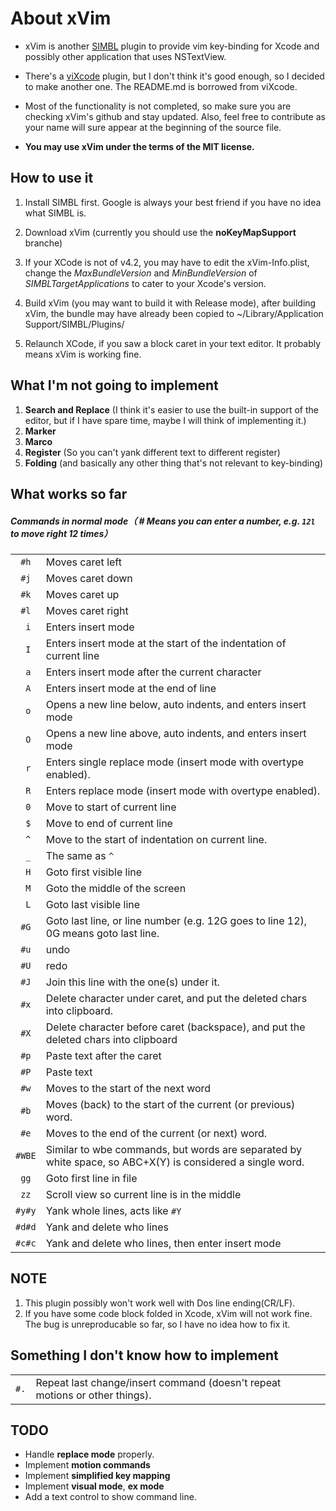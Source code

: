 # About xVim

* xVim is another [SIMBL](http://www.culater.net/software/SIMBL/SIMBL.php) plugin to provide vim key-binding for Xcode and possibly other application that uses NSTextView.

* There's a [viXcode](https://github.com/robertkrimen/viXcode) plugin, but I don't think it's good enough, so I decided to make another one. The README.md is borrowed from viXcode.

* Most of the functionality is not completed, so make sure you are checking xVim's github and stay updated. Also, feel free to contribute as your name will sure appear at the beginning of the source file.

* __You may use xVim under the terms of the MIT license.__

## How to use it

1. Install SIMBL first. Google is always your best friend if you have no idea what SIMBL is.

2. Download xVim (currently you should use the **noKeyMapSupport** branche)

3. If your XCode is not of v4.2, you may have to edit the xVim-Info.plist,
   change the *MaxBundleVersion* and *MinBundleVersion* of *SIMBLTargetApplications* to cater to your Xcode's version.

4. Build xVim (you may want to build it with Release mode), after building xVim, the bundle may have already been copied to ~/Library/Application Support/SIMBL/Plugins/

5. Relaunch XCode, if you saw a block caret in your text editor. It probably means xVim is working fine.

## What I'm not going to implement
1. __Search and Replace__ (I think it's easier to use the built-in support of the editor, but if I have spare time, maybe I will think of implementing it.)
1. __Marker__
1. __Marco__
1. __Register__ (So you can't yank different text to different register)
1. __Folding__ (and basically any other thing that's not relevant to key-binding)

## What works so far
##### Commands in normal mode（ <span># Means you can enter a number, e.g. <code>12l</code> to move right 12 times</span>）
<table>
<col align="center" />
<col align="left" />
<thead>
</thead>
<tbody>
<tr>
	<td align="center"><code>#h</code></td>
	<td align="left">Moves caret left</td>
</tr>
<tr>
	<td align="center"><code>#j</code></td>
	<td align="left">Moves caret down</td>
</tr>

<tr>
	<td align="center"><code>#k</code></td>
	<td align="left">Moves caret up</td>
</tr>
<tr>
	<td align="center"><code>#l</code></td>
	<td align="left">Moves caret right</td>
</tr>

<tr>
	<td align="center"><code>&nbsp;i</code></td>
	<td align="left">Enters insert mode</td>
</tr>
<tr>
	<td align="center"><code>&nbsp;I</code></td>
	<td align="left">Enters insert mode at the start of the indentation of current line</td>
</tr>

<tr>
	<td align="center"><code>&nbsp;a</code></td>
	<td align="left">Enters insert mode after the current character</td>
</tr>
<tr>
	<td align="center"><code>&nbsp;A</code></td>
	<td align="left">Enters insert mode at the end of line</td>
</tr>

<tr>
	<td align="center"><code>&nbsp;o</code></td>
	<td align="left">Opens a new line below, auto indents, and enters insert mode</td>
</tr>
<tr>
	<td align="center"><code>&nbsp;O</code></td>
	<td align="left">Opens a new line above, auto indents, and enters insert mode</td>
</tr>

<tr>
	<td align="center"><code>&nbsp;r</code></td>
	<td align="left">Enters single replace mode (insert mode with overtype enabled).</td>
</tr>
<tr>
	<td align="center"><code>&nbsp;R</code></td>
	<td align="left">Enters replace mode (insert mode with overtype enabled).</td>
</tr>

<tr>
	<td align="center"><code>&nbsp;0</code></td>
	<td align="left">Move to start of current line</td>
</tr>
<tr>
	<td align="center"><code>&nbsp;$</code></td>
	<td align="left">Move to end of current line</td>
</tr>
<tr>
	<td align="center"><code>&nbsp;^</code></td>
	<td align="left">Move to the start of indentation on current line.</td>
</tr>
<tr>
	<td align="center"><code>&nbsp;_</code></td>
	<td align="left">The same as <code>^</code></td>
</tr>

<tr>
	<td align="center"><code>&nbsp;H</code></td>
	<td align="left">Goto first visible line</td>
</tr>
<tr>
	<td align="center"><code>&nbsp;M</code></td>
	<td align="left">Goto the middle of the screen</td>
</tr>
<tr>
	<td align="center"><code>&nbsp;L</code></td>
	<td align="left">Goto last visible line</td>
</tr>
<tr>
	<td align="center"><code>#G</code></td>
	<td align="left">Goto last line, or line number (e.g. 12G goes to line 12), 0G means goto last line.</td>
</tr>

<tr>
	<td align="center"><code>#u</code></td>
	<td align="left">undo</td>
</tr>
<tr>
	<td align="center"><code>#U</code></td>
	<td align="left">redo</td>
</tr>

<tr>
	<td align="center"><code>#J</code></td>
	<td align="left">Join this line with the one(s) under it.</td>
</tr>

<tr>
	<td align="center"><code>#x</code></td>
	<td align="left">Delete character under caret, and put the deleted chars into clipboard.</td>
</tr>
<tr>
	<td align="center"><code>#X</code></td>
	<td align="left">Delete character before caret (backspace), and put the deleted chars into clipboard</td>
</tr>

<tr>
	<td align="center"><code>#p</code></td>
	<td align="left">Paste text after the caret</td>
</tr>
<tr>
	<td align="center"><code>#P</code></td>
	<td align="left">Paste text</td>
</tr>

<tr>
	<td align="center"><code>#w</code></td>
	<td align="left">Moves to the start of the next word</td>
</tr>
<tr>
	<td align="center"><code>#b</code></td>
	<td align="left">Moves (back) to the start of the current (or previous) word.</td>
</tr>
<tr>
	<td align="center"><code>#e</code></td>
	<td align="left">Moves to the end of the current (or next) word.</td>
</tr>
<tr>
	<td align="center"><code>#WBE</code></td>
	<td align="left">Similar to wbe commands, but words are separated by white space, so ABC+X(Y) is considered a single word.</td>
</tr>

<tr>
	<td align="center"><code>gg</code></td>
	<td align="left">Goto first line in file</td>
</tr>
<tr>
	<td align="center"><code>zz</code></td>
	<td align="left">Scroll view so current line is in the middle</td>
</tr>

<tr>
	<td align="center"><code>#y#y</code></td>
	<td align="left">Yank whole lines, acts like <code>#Y</code></td>
</tr>
<tr>
	<td align="center"><code>#d#d</code></td>
	<td align="left">Yank and delete who lines</td>
</tr>
<tr>
	<td align="center"><code>#c#c</code></td>
	<td align="left">Yank and delete who lines, then enter insert mode</td>
</tr>

</tbody>
</table>

## NOTE
1. This plugin possibly won't work well with Dos line ending(CR/LF).
2. If you have some code block folded in Xcode, xVim will not work fine.
   The bug is unreproducable so far, so I have no idea how to fix it.

## Something I don't know how to implement
<table>
<tbody>
<tr>
	<td align="center"><code>#.</code></td>
	<td align="left">Repeat last change/insert command (doesn't repeat motions or other things).</td>
</tr>
</tbody>
</table>

## TODO
* Handle __replace mode__ properly.
* Implement __motion commands__
* Implement __simplified key mapping__
* Implement __visual mode__, __ex mode__
* Add a text control to show command line.
